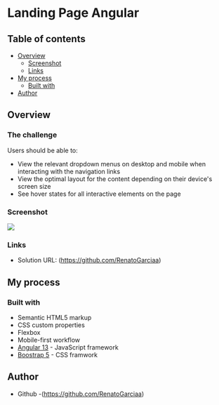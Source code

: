 # Landing Page Angular


## Table of contents

- [Overview](#overview)
  - [Screenshot](#screenshot)
  - [Links](#links)
- [My process](#my-process)
  - [Built with](#built-with)
- [Author](#author)

## Overview

### The challenge

Users should be able to:

- View the relevant dropdown menus on desktop and mobile when interacting with the navigation links
- View the optimal layout for the content depending on their device's screen size
- See hover states for all interactive elements on the page

### Screenshot

![](./Screenshot.jpeg)

### Links

- Solution URL: (https://github.com/RenatoGarciaa)

## My process

### Built with

- Semantic HTML5 markup
- CSS custom properties
- Flexbox
- Mobile-first workflow
- [Angular 13](https://angular.io/) - JavaScript framework
- [Boostrap 5](https://getbootstrap.com/) - CSS framwork

## Author

- Github -(https://github.com/RenatoGarciaa)
